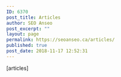 ```yaml
---
ID: 6370
post_title: Articles
author: SEO Anseo
post_excerpt: ""
layout: page
permalink: https://seoanseo.ca/articles/
published: true
post_date: 2018-11-17 12:52:31
---
```

[articles]